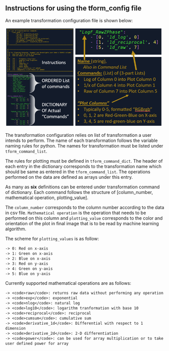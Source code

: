 ## Instructions for using the tform_config file

An example transformation configuration file is shown below:

<img src="https://github.com/EISy-as-Py/hardy/blob/master/doc/images/Quickstart_TransformConfig.PNG" width=500 />

The transformation configuration relies on list of transformation a user intends to perform. The name of each transformation follows the variable naming rules for python. The names for transformation must be listed under <code>tform_command_list</code>.

The rules for plotting must be defined in <code>tform_command_dict</code>. The header of each entry in the dictionary corresponds to the transformation name which should be same as entered in the <code>tform_command_list</code>. The operations performed on the data are defined as arrays under this entry.

As many as <b>six</b> definitions can be entered under transformation command of dictionary. Each command follows the structure of \[column_number, mathematical operation, plotting_value].

The <code>column_number</code> corresponds to the column number according to the data in csv file. <code>Mathematical operation</code> is the operation that needs to be performed on this column and <code>plotting_value</code> corresponds to the color and orientation of the plot in final image that is to be read by machine learning algorithm.

The scheme for <code>plotting_values</code> is as follow:

```
-> 0: Red on x-axis
-> 1: Green on x-axis
-> 2: Blue on x-axis
-> 3: Red on y-axis
-> 4: Green on y-axis
-> 5: Blue on y-axis
```

Currently supported mathematical operations are as follows:

```
-> <code>raw</code>: returns raw data without performing any operation
-> <code>exp</code>: exponential
-> <code>nlog</code>: natural log
-> <code>log10</code>: logarithm tranformation with base 10
-> <code>reciprocal</code>: reciprocal
-> <code>cumsum</code>: cumulative sum
-> <code>derivative_1d</code>: Differential with respect to 1 dimension
-> <code>derivative_2d</code>: 2-D differentiation
-> <code>power</code>: can be used for array multiplication or to take user defined power for array 
```
